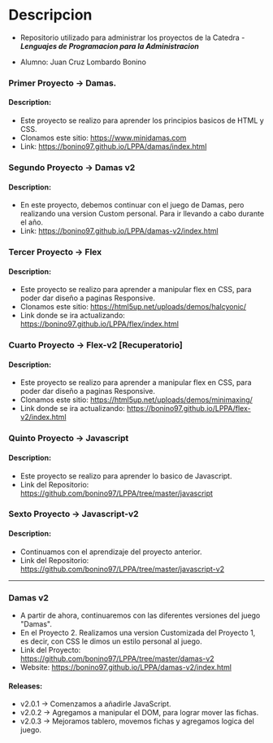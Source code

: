 # Descripcion

- Repositorio utilizado para administrar los proyectos de la Catedra - ***Lenguajes de Programacion para la Administracion***

- Alumno: Juan Cruz Lombardo Bonino

### Primer Proyecto -> Damas.
#### Description: 
- Este proyecto se realizo para aprender los principios basicos de HTML y CSS.
- Clonamos este sitio: https://www.minidamas.com
- Link: https://bonino97.github.io/LPPA/damas/index.html

### Segundo Proyecto -> Damas v2
#### Description: 
- En este proyecto, debemos continuar con el juego de Damas, pero realizando una version Custom personal. Para ir llevando a cabo durante el año.
- Link: https://bonino97.github.io/LPPA/damas-v2/index.html

### Tercer Proyecto -> Flex
#### Description: 
- Este proyecto se realizo para aprender a manipular flex en CSS, para poder dar diseño a paginas Responsive.
- Clonamos este sitio: https://html5up.net/uploads/demos/halcyonic/
- Link donde se ira actualizando: https://bonino97.github.io/LPPA/flex/index.html


### Cuarto Proyecto -> Flex-v2 [Recuperatorio]
#### Description: 
- Este proyecto se realizo para aprender a manipular flex en CSS, para poder dar diseño a paginas Responsive.
- Clonamos este sitio: https://html5up.net/uploads/demos/minimaxing/
- Link donde se ira actualizando: https://bonino97.github.io/LPPA/flex-v2/index.html

### Quinto Proyecto -> Javascript
#### Description: 
- Este proyecto se realizo para aprender lo basico de Javascript.
- Link del Repositorio: https://github.com/bonino97/LPPA/tree/master/javascript

### Sexto Proyecto -> Javascript-v2
#### Description: 
- Continuamos con el aprendizaje del proyecto anterior.
- Link del Repositorio: https://github.com/bonino97/LPPA/tree/master/javascript-v2

------------------------------------------------------------------------------------------------------------------------------------------------------

### Damas v2
- A partir de ahora, continuaremos con las diferentes versiones del juego "Damas".
- En el Proyecto 2. Realizamos una version Customizada del Proyecto 1, es decir, con CSS le dimos un estilo personal al juego.
- Link del Proyecto: https://github.com/bonino97/LPPA/tree/master/damas-v2
- Website: https://bonino97.github.io/LPPA/damas-v2/index.html

#### Releases: 
- v2.0.1 -> Comenzamos a añadirle JavaScript.
- v2.0.2 -> Agregamos a manipular el DOM, para lograr mover las fichas.
- v2.0.3 -> Mejoramos tablero, movemos fichas y agregamos logica del juego.
